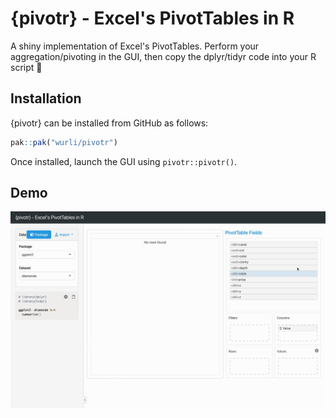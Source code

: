 # {pivotr} - Excel's PivotTables in R

A shiny implementation of Excel's PivotTables. Perform your
aggregation/pivoting in the GUI, then copy the dplyr/tidyr code into
your R script 💫

## Installation

{pivotr} can be installed from GitHub as follows:

``` r
pak::pak("wurli/pivotr")
```

Once installed, launch the GUI using `pivotr::pivotr()`.

## Demo

![](demo.gif)

